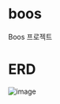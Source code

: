 # boos
Boos 프로젝트

# ERD

![image](https://user-images.githubusercontent.com/89395238/229396895-f796bb65-8020-4d32-ae56-fba1d6098d88.png)
